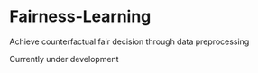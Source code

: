 # Fairness-Learning
Achieve counterfactual fair decision through data preprocessing

Currently under development
